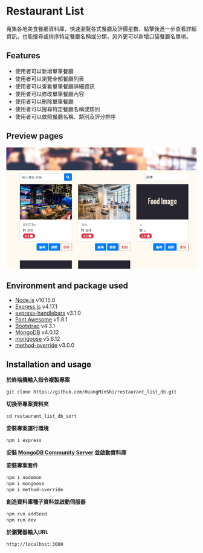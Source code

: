 # Restaurant List
蒐集各地美食餐廳資料庫，快速瀏覽各式餐廳及評價星數，點擊後進一步查看詳細資訊，也能搜尋或排序特定餐廳名稱或分類，另外更可以新增口袋餐廳名單唷。

## Features
* 使用者可以新增單筆餐廳
* 使用者可以瀏覽全部餐廳列表
* 使用者可以查看單筆餐廳詳細資訊
* 使用者可以修改單筆餐廳內容
* 使用者可以刪除單筆餐廳
* 使用者可以搜尋特定餐廳名稱或類別
* 使用者可以依照餐廳名稱、類別及評分排序

## Preview pages
![preview](/public/images/index_page_add_sort.jpg)

## Environment and package used
* [Node.js](https://nodejs.org/en/) v10.15.0
* [Express.js](https://expressjs.com/) v4.17.1
* [express-handlebars](https://www.npmjs.com/package/express-handlebars) v3.1.0
* [Font Awesome](https://fontawesome.com/) v5.8.1
* [Bootstrap](https://getbootstrap.com/) v4.3.1
* [MongoDB](https://www.mongodb.com/download-center/community) v4.0.12
* [mongoose](https://mongoosejs.com/) v5.6.12
* [method-override](https://www.npmjs.com/package/method-override) v3.0.0

## Installation and usage
**於終端機輸入指令複製專案**
```git=
git clone https://github.com/HuangMinShi/restaurant_list_db.git
```

**切換至專案資料夾**
```=
cd restaurant_list_db_sort
```

**安裝專案運行環境**
```npm=
npm i express
```

**安裝 [MongoDB Community Server](https://www.mongodb.com/download-center/community) 並啟動資料庫**

**安裝專案套件**
```npm=
npm i nodemon
npm i mongoose
npm i method-override
```

**創造資料庫種子資料並啟動伺服器**
```npm=
npm run addSeed
npm run dev
```

**於瀏覽器輸入URL**
```
http://localhost:3000
```
